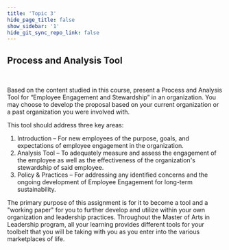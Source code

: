 ```yaml
---
title: 'Topic 3'
hide_page_title: false
show_sidebar: '1'
hide_git_sync_repo_link: false
---
```


## Process and Analysis Tool
&nbsp;

Based on the content studied in this course, present a Process and Analysis Tool for “Employee Engagement and Stewardship” in an organization. You may choose to develop the proposal based on your current organization or a past organization you were involved with.

This tool should address three key areas:
1. Introduction – For new employees of the purpose, goals, and expectations of employee engagement in the organization.
2. Analysis Tool – To adequately measure and assess the engagement of the employee as well as the effectiveness of the organization's stewardship of said employee.
3. Policy & Practices – For addressing any identified concerns and the ongoing development of Employee Engagement for long-term sustainability.

The primary purpose of this assignment is for it to become a tool and a "working paper" for you to further develop and utilize within your own organization and leadership practices.  Throughout the Master of Arts in Leadership program, all your learning provides different tools for your toolbelt that you will be taking with you as you enter into the various marketplaces of life.
